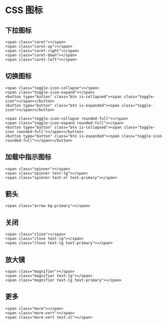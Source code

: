 # CSS 图标

## 下拉图标

```html:example
<span class="caret"></span>
<span class="caret-up"></span>
<span class="caret-right"></span>
<span class="caret-down"></span>
<span class="caret-left"></span>
```

## 切换图标

```html:example:flex items-center gap-2
<span class="toggle-icon-collapse"></span>
<span class="toggle-icon-expand"></span>
<button type="button" class="btn is-collapsed"><span class="toggle-icon"></span></button>
<button type="button" class="btn is-expanded"><span class="toggle-icon"></span></button>

<span class="toggle-icon-collapse rounded-full"></span>
<span class="toggle-icon-expand rounded-full"></span>
<button type="button" class="btn is-collapsed"><span class="toggle-icon rounded-full"></span></button>
<button type="button" class="btn is-expanded"><span class="toggle-icon rounded-full"></span></button>
```

## 加载中指示图标

```html:example:flex items-center gap-2
<span class="spinner"></span>
<span class="spinner text-lg"></span>
<span class="spinner text-xl text-primary"></span>
```

## 箭头

```html:example:relative
<span class="arrow bg-primary"></span>
```

## 关闭

```html:example:flex items-center gap-2
<span class="close"></span>
<span class="close text-lg"></span>
<span class="close text-lg text-primary"></span>
```

## 放大镜

```html:example:flex items-center gap-2
<span class="magnifier"></span>
<span class="magnifier text-lg"></span>
<span class="magnifier text-lg text-primary"></span>
```

## 更多

```html:example:flex items-center gap-2
<span class="more"></span>
<span class="more-vert"></span>
<span class="more-vert text-xl"></span>
```
